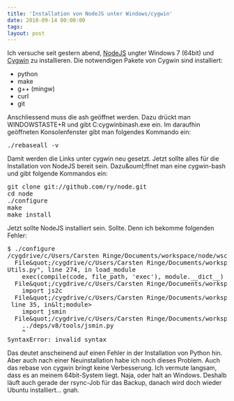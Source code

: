 ```yaml
---
title: 'Installation von NodeJS unter Windows/cygwin'
date: 2010-09-14 00:00:00 
tags: 
layout: post
---
```

<p style="text-align: left;">Ich versuche seit gestern abend, <a href="http://nodejs.org/">NodeJS</a> ungter Windows 7 (64bit) und <a href="http://cygwin.com/">Cygwin</a> zu installieren. Die notwendigen Pakete von Cygwin sind installiert:</p>
<ul>
<li>python</li>
<li>make</li>
<li>g++ (mingw)</li>
<li>curl</li>
<li>git</li>
</ul>
<p>Anschliessend muss die ash ge&ouml;ffnet werden. Dazu dr&uuml;ckt man WINDOWSTASTE+R und gibt C:cygwinbinash.exe ein. Im daraufhin ge&ouml;ffneten Konsolenfenster gibt man folgendes Kommando ein:</p>
<div class="CodeRay">
  <div class="code"><pre>./rebaseall -v</pre></div>
</div>

<p>Damit werden die Links unter cygwin neu gesetzt. Jetzt sollte alles f&uuml;r die Installation von NodeJS bereit sein. Dazu&amp;ouml;ffnet man eine cygwin-bash und gibt folgende Kommandos ein:</p>
<div class="CodeRay">
  <div class="code"><pre>git clone git://github.com/ry/node.git
cd node
./configure
make
make install</pre></div>
</div>

<p>Jetzt sollte NodeJS installiert sein. Sollte. Denn ich bekomme folgenden Fehler:</p>
<div class="CodeRay">
  <div class="code"><pre>$ ./configure
/cygdrive/c/Users/Carsten Ringe/Documents/workspace/node/wscript: error: Traceback (most recent call last):
  File&amp;quot;/cygdrive/c/Users/Carsten Ringe/Documents/workspace/node/tools/wafadmin/
Utils.py&quot;, line 274, in load_module
    exec(compile(code, file_path, 'exec'), module.__dict__)
  File&amp;quot;/cygdrive/c/Users/Carsten Ringe/Documents/workspace/node/wscript&quot;, line 12, in&amp;lt;module&gt;
    import js2c
  File&amp;quot;/cygdrive/c/Users/Carsten Ringe/Documents/workspace/node/tools/js2c.py&quot;,
 line 35, in&amp;lt;module&gt;
    import jsmin
  File&amp;quot;/cygdrive/c/Users/Carsten Ringe/Documents/workspace/node/tools/jsmin.py&quot;, line 1
    ../deps/v8/tools/jsmin.py
    ^
SyntaxError: invalid syntax</pre></div>
</div>

<p>Das deutet anscheinend auf einen Fehler in der Installation von Python hin. Aber auch nach einer Neuinstallation habe ich noch dieses Problem. Auch das rebase von cygwin bringt keine Verbesserung.  Ich vermute langsam, dass es an meinem 64bit-System liegt. Naja, oder halt an Windows. Deshalb l&auml;uft auch gerade der rsync-Job f&uuml;r das Backup, danach wird doch wieder Ubuntu installiert... gnah.</p>
